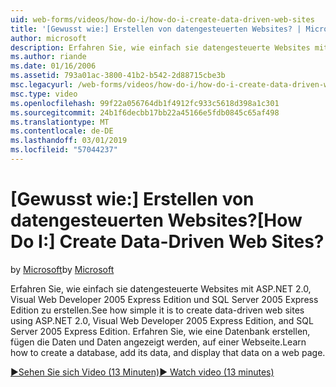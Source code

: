 ```yaml
---
uid: web-forms/videos/how-do-i/how-do-i-create-data-driven-web-sites
title: '[Gewusst wie:] Erstellen von datengesteuerten Websites? | Microsoft-Dokumentation'
author: microsoft
description: Erfahren Sie, wie einfach sie datengesteuerte Websites mit ASP.NET 2.0, Visual Web Developer 2005 Express Edition und SQL Server 2005 Express Edition zu erstellen. Weitere Informationen...
ms.author: riande
ms.date: 01/16/2006
ms.assetid: 793a01ac-3800-41b2-b542-2d88715cbe3b
msc.legacyurl: /web-forms/videos/how-do-i/how-do-i-create-data-driven-web-sites
msc.type: video
ms.openlocfilehash: 99f22a056764db1f4912fc933c5618d398a1c301
ms.sourcegitcommit: 24b1f6decbb17bb22a45166e5fdb0845c65af498
ms.translationtype: MT
ms.contentlocale: de-DE
ms.lasthandoff: 03/01/2019
ms.locfileid: "57044237"
---
```

<a name="how-do-i-create-data-driven-web-sites"></a><span data-ttu-id="0e080-105">[Gewusst wie:] Erstellen von datengesteuerten Websites?</span><span class="sxs-lookup"><span data-stu-id="0e080-105">[How Do I:] Create Data-Driven Web Sites?</span></span>
====================
<span data-ttu-id="0e080-106">by [Microsoft](https://github.com/microsoft)</span><span class="sxs-lookup"><span data-stu-id="0e080-106">by [Microsoft](https://github.com/microsoft)</span></span>

<span data-ttu-id="0e080-107">Erfahren Sie, wie einfach sie datengesteuerte Websites mit ASP.NET 2.0, Visual Web Developer 2005 Express Edition und SQL Server 2005 Express Edition zu erstellen.</span><span class="sxs-lookup"><span data-stu-id="0e080-107">See how simple it is to create data-driven web sites using ASP.NET 2.0, Visual Web Developer 2005 Express Edition, and SQL Server 2005 Express Edition.</span></span> <span data-ttu-id="0e080-108">Erfahren Sie, wie eine Datenbank erstellen, fügen die Daten und Daten angezeigt werden, auf einer Webseite.</span><span class="sxs-lookup"><span data-stu-id="0e080-108">Learn how to create a database, add its data, and display that data on a web page.</span></span>

[<span data-ttu-id="0e080-109">&#9654;Sehen Sie sich Video (13 Minuten)</span><span class="sxs-lookup"><span data-stu-id="0e080-109">&#9654; Watch video (13 minutes)</span></span>](https://channel9.msdn.com/Blogs/ASP-NET-Site-Videos/how-do-i-create-data-driven-web-sites)
